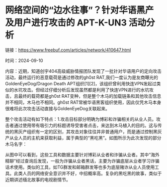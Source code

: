 # 网络空间的“边水往事”？针对华语黑产及用户进行攻击的 APT-K-UN3 活动分析

链接：https://www.freebuf.com/articles/network/410647.html

时间：2024-09-10

内容：近期，知道创宇404高级威胁情报团队发现了一批针对华语用户的定向攻击活动，最终运行的恶意载荷是通过修改的gh0st RAT,我们一度认为是友商曝光的GoldenEyeDog/Dragon Death APT组织[1][2]，该组织曾利用快连VPN发起过类似的水坑攻击。但经过仔细分析后发现虽然都是利用了快连VPN进行的水坑攻击，且最终的载荷都是gh0st RAT变种，但是整个木马的加载链条和其他攻击信息并不相同，木马也不相同。gh0st RAT常被华语黑客组织使用，因此仅凭木马本身很难将此次攻击活动直接与GoldenEyeDog关联起来。

整个攻击活动有如下特点：1.攻击目标部分明确为博彩和诈骗相关的从业人员。攻击者通过使用带有吸引力的标题诱导受害者点击，来达到木马植入的目的。这与传统的黑灰产组织有一定的区别，其攻击对象往往并非普通用户，而是通过控制黑灰产从业人员的主机来获取利益，属于典型的“黑吃黑”。如图所示为此次发现的部分木马名字：

从图中可以看到，这些工具和数据主要针对博彩从业者和诈骗从业者。其中“海外精聊”经过查询后发现，一般为诈骗从业者黑话，主要为诈骗底层从业者学习诈骗话术使用。类似的工具，如TG群发和邮箱群发等也多为底层赌诈从业人员使用工具。此类人员的网络安全意识并不好，中招概率高。复杂的黑吃黑的故事，类似于近期讲述缅北故事的电视剧情节。
